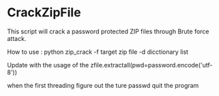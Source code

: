 CrackZipFile
============

This script will crack a password protected ZIP files through Brute force attack.

How to use :  python zip_crack -f  target zip file -d  dicctionary list 

Update with the usage of the zfile.extractall(pwd=password.encode('utf-8'))

when the first threading figure out the ture passwd quit the program
